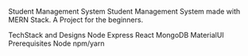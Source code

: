 Student Management System
Student Management System made with MERN Stack. A Project for the beginners.

TechStack and Designs
Node
Express
React
MongoDB
MaterialUI
Prerequisites
Node
npm/yarn
